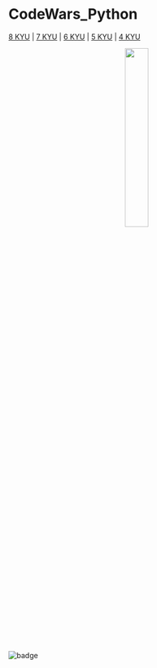 # CodeWars_Python
[8 KYU](https://github.com/MolfarUA/CodeWars_Python/tree/main/8%20kyu) | [7 KYU](https://github.com/MolfarUA/CodeWars_Python/tree/main/7%20kyu) | [6 KYU](https://github.com/MolfarUA/CodeWars_Python/tree/main/6%20kyu) | [5 KYU](https://github.com/MolfarUA/CodeWars_Python/tree/main/5%20kyu) | [4 KYU](https://github.com/MolfarUA/CodeWars_Python/tree/main/4%20kyu/)

<div align="center"> 
<img width="30%" height="30%" src="https://github.com/MolfarUA/codewars/blob/master/img/copy-rank-kyu.png" hspace="10">
</div>

![badge](https://www.codewars.com/users/MolfarUA/badges/large)
